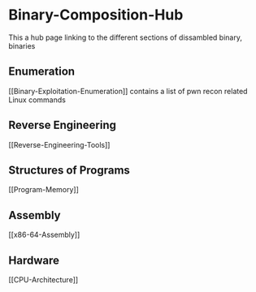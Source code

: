 # Binary-Composition-Hub
This a hub page linking to the different sections of dissambled binary, binaries 

## Enumeration

[[Binary-Exploitation-Enumeration]] contains a list of pwn recon related Linux commands

## Reverse Engineering

[[Reverse-Engineering-Tools]]

## Structures of Programs

[[Program-Memory]]


## Assembly
[[x86-64-Assembly]]

## Hardware

[[CPU-Architecture]]